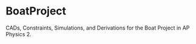 # BoatProject
CADs, Constraints, Simulations, and Derivations for the Boat Project in AP Physics 2.
